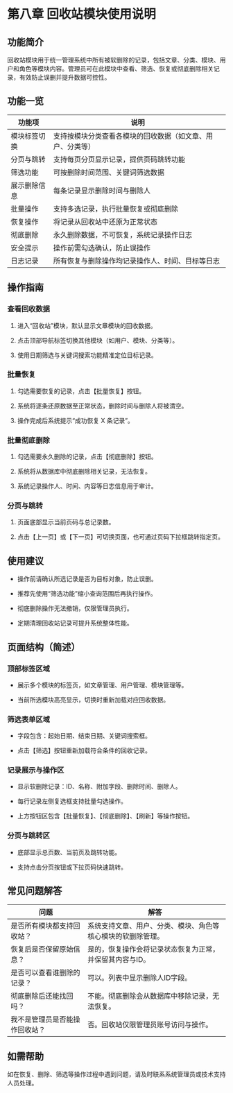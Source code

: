 # 第八章 回收站模块使用说明
## 功能简介

回收站模块用于统一管理系统中所有被软删除的记录，包括文章、分类、模块、用户和角色等模块内容。管理员可在此模块中查看、筛选、恢复或彻底删除相关记录，有效防止误删并提升数据可控性。

## 功能一览

功能项 | 说明
--- | ---
模块标签切换 | 支持按模块分类查看各模块的回收数据（如文章、用户、分类等）
分页与跳转 | 支持每页分页显示记录，提供页码跳转功能
筛选功能 | 可按删除时间范围、关键词筛选数据
展示删除信息 | 每条记录显示删除时间与删除人
批量操作 | 支持多选记录，执行批量恢复或彻底删除
恢复操作 | 将记录从回收站中还原为正常状态
彻底删除 | 永久删除数据，不可恢复，系统记录操作日志
安全提示 | 操作前需勾选确认，防止误操作
日志记录 | 所有恢复与删除操作均记录操作人、时间、目标等日志

## 操作指南

### 查看回收数据

1. 进入“回收站”模块，默认显示文章模块的回收数据。

1. 点击顶部导航标签切换其他模块（如用户、模块、分类等）。

1. 使用日期筛选与关键词搜索功能精准定位目标记录。

### 批量恢复

1. 勾选需要恢复的记录，点击【批量恢复】按钮。

1. 系统将逐条还原数据至正常状态，删除时间与删除人将被清空。

1. 操作完成后系统提示“成功恢复 X 条记录”。

### 批量彻底删除

1. 勾选需要永久删除的记录，点击【彻底删除】按钮。

1. 系统将从数据库中彻底删除相关记录，无法恢复。

1. 系统记录操作人、时间、内容等日志信息用于审计。

### 分页与跳转

1. 页面底部显示当前页码与总记录数。

1. 点击【上一页】或【下一页】可切换页面，也可通过页码下拉框跳转指定页。

## 使用建议

- 操作前请确认所选记录是否为目标对象，防止误删。

- 推荐先使用“筛选功能”缩小查询范围后再执行操作。

- 彻底删除操作无法撤销，仅限管理员执行。

- 定期清理回收站记录可提升系统整体性能。

## 页面结构（简述）

### 顶部标签区域

- 展示多个模块的标签页，如文章管理、用户管理、模块管理等。

- 当前所选模块高亮显示，切换时重新加载对应回收数据。

### 筛选表单区域

- 字段包含：起始日期、结束日期、关键词搜索框。

- 点击【筛选】按钮重新加载符合条件的回收记录。

### 记录展示与操作区

- 显示软删除记录：ID、名称、附加字段、删除时间、删除人。

- 每行记录左侧复选框支持批量勾选操作。

- 上方按钮区包含【批量恢复】、【彻底删除】、【刷新】等操作按钮。

### 分页与跳转区

- 底部显示总页数、当前页及跳转功能。

- 支持点击分页按钮或下拉页码快速跳转。

## 常见问题解答

问题 | 解答
--- | ---
是否所有模块都支持回收站？ | 系统支持文章、用户、分类、模块、角色等核心模块的软删除管理。
恢复后是否保留原始信息？ | 是的，恢复操作会将记录状态恢复为正常，并保留其内容与ID。
是否可以查看谁删除的记录？ | 可以。列表中显示删除人ID字段。
彻底删除后还能找回吗？ | 不能。彻底删除会从数据库中移除记录，无法恢复。
我不是管理员是否能操作回收站？ | 否。回收站仅限管理员账号访问与操作。

## 如需帮助

如在恢复、删除、筛选等操作过程中遇到问题，请及时联系系统管理员或技术支持人员处理。

